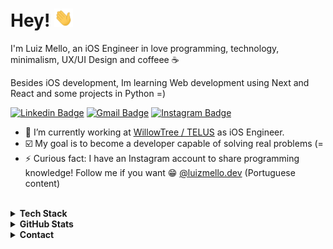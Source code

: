 # Hey! <img src="https://raw.githubusercontent.com/ABSphreak/ABSphreak/master/gifs/Hi.gif" width="30px">
I'm Luiz Mello, an iOS Engineer in love programming, technology, minimalism, UX/UI Design and coffeee ☕

Besides iOS development, Im learning Web development using Next and React and some projects in Python =)

[![Linkedin Badge](https://img.shields.io/badge/-luizmellodev-blue?style=plastic-square&logo=Linkedin&logoColor=white&link=https://www.linkedin.com/in/harshkumarkhatri/)](https://www.linkedin.com/in/luizmellodev/)
[![Gmail Badge](https://img.shields.io/badge/-contato@luizmello.dev-c14438?style=plastic-square&logo=Gmail&logoColor=white&link=mailto:mailharshkhatri@gmail.com)](mailto:contato@luizmello.dev)
[![Instagram Badge](https://img.shields.io/badge/-@luizmello.dev-white?style=plastic-square&logo=Instagram&logoColor=purple&link=mailto:mailharshkhatri@gmail.com)](https://www.instagram.com/luizmello.dev/)


- 🔭 I’m currently working at [WillowTree / TELUS](https://www.telusdigital.com/about/locations/brazil?INTCMP=locations_panel-list_brazil) as iOS Engineer.
- :ballot_box_with_check: My goal is to become a developer capable of solving real problems (=
- ⚡ Curious fact: I have an Instagram account to share programming knowledge! Follow me if you want 😁 [@luizmello.dev](https://www.instagram.com/luizmello.dev/) (Portuguese content)
</br>

<details><summary><b>Tech Stack</b></summary>

  ![Swift](https://img.shields.io/badge/swift-F54A2A?style=for-the-badge&logo=swift&logoColor=white) ![Java](https://img.shields.io/badge/java-%23ED8B00.svg?style=for-the-badge&logo=java&logoColor=white) ![JavaScript](https://img.shields.io/badge/javascript-%23323330.svg?style=for-the-badge&logo=javascript&logoColor=%23F7DF1E) ![CSS3](https://img.shields.io/badge/css3-%231572B6.svg?style=for-the-badge&logo=css3&logoColor=white) ![Python](https://img.shields.io/badge/python-3670A0?style=for-the-badge&logo=python&logoColor=ffdd54) ![Vercel](https://img.shields.io/badge/vercel-%23000000.svg?style=for-the-badge&logo=vercel&logoColor=white) ![Oracle](https://img.shields.io/badge/Oracle-F80000?style=for-the-badge&logo=oracle&logoColor=white) ![Firebase](https://img.shields.io/badge/firebase-%23039BE5.svg?style=for-the-badge&logo=firebase) ![FastAPI](https://img.shields.io/badge/FastAPI-005571?style=for-the-badge&logo=fastapi) ![Flutter](https://img.shields.io/badge/Flutter-%2302569B.svg?style=for-the-badge&logo=Flutter&logoColor=white) ![Insomnia](https://img.shields.io/badge/Insomnia-black?style=for-the-badge&logo=insomnia&logoColor=5849BE) ![NodeJS](https://img.shields.io/badge/node.js-6DA55F?style=for-the-badge&logo=node.js&logoColor=white) ![Next JS](https://img.shields.io/badge/Next-black?style=for-the-badge&logo=next.js&logoColor=white) ![NPM](https://img.shields.io/badge/NPM-%23000000.svg?style=for-the-badge&logo=npm&logoColor=white) ![React](https://img.shields.io/badge/react-%2320232a.svg?style=for-the-badge&logo=react&logoColor=%2361DAFB) ![Thymeleaf](https://img.shields.io/badge/Thymeleaf-%23005C0F.svg?style=for-the-badge&logo=Thymeleaf&logoColor=white) ![Postgres](https://img.shields.io/badge/postgres-%23316192.svg?style=for-the-badge&logo=postgresql&logoColor=white) ![MongoDB](https://img.shields.io/badge/MongoDB-%234ea94b.svg?style=for-the-badge&logo=mongodb&logoColor=white) ![Adobe Illustrator](https://img.shields.io/badge/adobeillustrator-%23FF9A00.svg?style=for-the-badge&logo=adobeillustrator&logoColor=white) ![Adobe Lightroom](https://img.shields.io/badge/Adobe%20Lightroom-31A8FF.svg?style=for-the-badge&logo=Adobe%20Lightroom&logoColor=white) ![Adobe Photoshop](https://img.shields.io/badge/adobephotoshop-%2331A8FF.svg?style=for-the-badge&logo=adobephotoshop&logoColor=white) ![Adobe Premiere Pro](https://img.shields.io/badge/Adobe%20Premiere%20Pro-9999FF.svg?style=for-the-badge&logo=Adobe%20Premiere%20Pro&logoColor=white) ![Adobe XD](https://img.shields.io/badge/Adobe%20XD-470137?style=for-the-badge&logo=Adobe%20XD&logoColor=#FF61F6) ![Dribbble](https://img.shields.io/badge/Dribbble-EA4C89?style=for-the-badge&logo=dribbble&logoColor=white) 	![Figma](https://img.shields.io/badge/figma-%23F24E1E.svg?style=for-the-badge&logo=figma&logoColor=white) ![NumPy](https://img.shields.io/badge/numpy-%23013243.svg?style=for-the-badge&logo=numpy&logoColor=white) ![Pandas](https://img.shields.io/badge/pandas-%23150458.svg?style=for-the-badge&logo=pandas&logoColor=white) ![Docker](https://img.shields.io/badge/docker-%230db7ed.svg?style=for-the-badge&logo=docker&logoColor=white) ![Trello](https://img.shields.io/badge/Trello-%23026AA7.svg?style=for-the-badge&logo=Trello&logoColor=white) ![Swagger](https://img.shields.io/badge/-Swagger-%23Clojure?style=for-the-badge&logo=swagger&logoColor=white) ![Jira](https://img.shields.io/badge/jira-%230A0FFF.svg?style=for-the-badge&logo=jira&logoColor=white) ![Gradle](https://img.shields.io/badge/Gradle-02303A.svg?style=for-the-badge&logo=Gradle&logoColor=white) ![Notion](https://img.shields.io/badge/Notion-%23000000.svg?style=for-the-badge&logo=notion&logoColor=white) ![Postman](https://img.shields.io/badge/Postman-FF6C37?style=for-the-badge&logo=postman&logoColor=white)

  </details>
  
<details><summary><b>GitHub Stats</b></summary>
  
![](https://github-readme-stats.vercel.app/api?username=luizmellodev&theme=dracula&hide_border=false&include_all_commits=false&count_private=false)<br/>
![](https://github-readme-streak-stats.herokuapp.com/?user=luizmellodev&theme=dracula&hide_border=false)<br/>
![](https://github-readme-stats.vercel.app/api/top-langs/?username=luizmellodev&theme=dracula&hide_border=false&include_all_commits=false&count_private=false&layout=compact)
  
</details>


<details><summary><b>Contact</b></summary>
  
  - [LinkedIn](https://www.linkedin.com/in/luizmellodev/)
  - [Gmail](mailto:contato@luizmello.dev)
  - [Rocketseat](https://app.rocketseat.com.br/rocketid/luizmellodev)
  - [Instagram](https://www.instagram.com/luizmello.dev/)
  </details>
  
  
